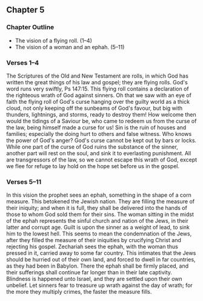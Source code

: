 ## Chapter 5

### Chapter Outline

- The vision of a flying roll. (1–4)
- The vision of a woman and an ephah. (5–11)

### Verses 1–4

The Scriptures of the Old and New Testament are rolls, in which God has written the great things of his law and gospel; they are flying rolls. God's word runs very swiftly, Ps 147:15. This flying roll contains a declaration of the righteous wrath of God against sinners. Oh that we saw with an eye of faith the flying roll of God's curse hanging over the guilty world as a thick cloud, not only keeping off the sunbeams of God's favour, but big with thunders, lightnings, and storms, ready to destroy them! How welcome then would the tidings of a Saviour be, who came to redeem us from the curse of the law, being himself made a curse for us! Sin is the ruin of houses and families; especially the doing hurt to others and false witness. Who knows the power of God's anger? God's curse cannot be kept out by bars or locks. While one part of the curse of God ruins the substance of the sinner, another part will rest on the soul, and sink it to everlasting punishment. All are transgressors of the law, so we cannot escape this wrath of God, except we flee for refuge to lay hold on the hope set before us in the gospel.

### Verses 5–11

In this vision the prophet sees an ephah, something in the shape of a corn measure. This betokened the Jewish nation. They are filling the measure of their iniquity; and when it is full, they shall be delivered into the hands of those to whom God sold them for their sins. The woman sitting in the midst of the ephah represents the sinful church and nation of the Jews, in their latter and corrupt age. Guilt is upon the sinner as a weight of lead, to sink him to the lowest hell. This seems to mean the condemnation of the Jews, after they filled the measure of their iniquities by crucifying Christ and rejecting his gospel. Zechariah sees the ephah, with the woman thus pressed in it, carried away to some far country. This intimates that the Jews should be hurried out of their own land, and forced to dwell in far countries, as they had been in Babylon. There the ephah shall be firmly placed, and their sufferings shall continue far longer than in their late captivity. Blindness is happened unto Israel, and they are settled upon their own unbelief. Let sinners fear to treasure up wrath against the day of wrath; for the more they multiply crimes, the faster the measure fills.

